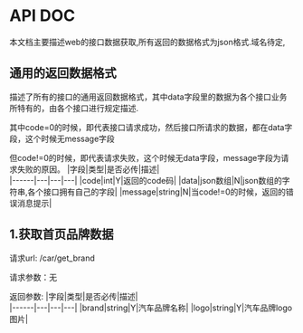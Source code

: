 # API DOC
本文档主要描述web的接口数据获取,所有返回的数据格式为json格式.域名待定,

## 通用的返回数据格式
描述了所有的接口的通用返回数据格式，其中data字段里的数据为各个接口业务所特有的，由各个接口进行规定描述.

其中code=0的时候，即代表接口请求成功，然后接口所请求的数据，都在data字段，这个时候无message字段

但code!=0的时候，即代表请求失败，这个时候无data字段，message字段为请求失败的原因。
|字段|类型|是否必传|描述|  
|------|---|---|---|
|code|int|Y|返回的code码|
|data|json数组|N|json数组的字符串,各个接口拥有自己的字段|
|message|string|N|当code!=0的时候，返回的错误消息提示|


## 1.获取首页品牌数据
请求url: /car/get_brand

请求参数：无

返回参数:
|字段|类型|是否必传|描述|  
|------|---|---|---|
|brand|string|Y|汽车品牌名称|
|logo|string|Y|汽车品牌logo图片|
